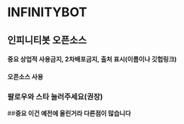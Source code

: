 # INFINITYBOT
## 인피니티봇 오픈소스  
#### 중요 **상업적 사용금지, 2차배포금지, 출처 표시(이름이나 깃헙링크)**  
#### **오픈소스 사용**  
### **팔로우와 스타 눌러주세요(권장)**
##**중요 이건 예전에 올린거라 다른점이 많습니다**
